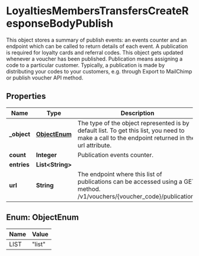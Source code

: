 

# LoyaltiesMembersTransfersCreateResponseBodyPublish

This object stores a summary of publish events: an events counter and an endpoint which can be called to return details of each event. A publication is required for loyalty cards and referral codes. This object gets updated whenever a voucher has been published. Publication means assigning a code to a particular customer. Typically, a publication is made by distributing your codes to your customers, e.g. through Export to MailChimp or publish voucher API method.

## Properties

| Name | Type | Description | Notes |
|------------ | ------------- | ------------- | -------------|
|**_object** | [**ObjectEnum**](#ObjectEnum) | The type of the object represented is by default list. To get this list, you need to make a call to the endpoint returned in the url attribute. |  |
|**count** | **Integer** | Publication events counter. |  [optional] |
|**entries** | **List&lt;String&gt;** |  |  [optional] |
|**url** | **String** | The endpoint where this list of publications can be accessed using a GET method. /v1/vouchers/{voucher_code}/publications |  [optional] |



## Enum: ObjectEnum

| Name | Value |
|---- | -----|
| LIST | &quot;list&quot; |



